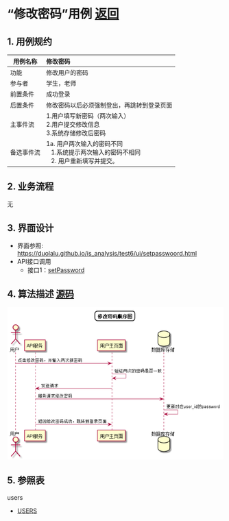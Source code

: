 # “修改密码”用例 [返回](../README.md)
## 1. 用例规约

|用例名称|修改密码|
|-------|:-------------|
|功能|修改用户的密码|
|参与者|学生，老师|
|前置条件|成功登录|
|后置条件|修改密码以后必须强制登出，再跳转到登录页面|
|主事件流| 1.用户填写新密码（两次输入） <br/> 2.用户提交修改信息 <br/>3.系统存储修改后密码|
|备选事件流|1a. 用户两次输入的密码不同 <br/>&nbsp;&nbsp; 1.系统提示两次输入的密码不相同  <br/>&nbsp;&nbsp; 2. 用户重新填写并提交。 |

## 2. 业务流程
无

## 3. 界面设计
- 界面参照: https://duolalu.github.io/is_analysis/test6/ui/setpasswoord.html
- API接口调用
    - 接口1：[setPassword](../接口/setPassword.md)

## 4. 算法描述 [源码](../顺序图/修改密码.puml)
![修改密码](../images/顺序图/修改密码.png)
    
## 5. 参照表
users
- [USERS](../数据库设计.md/#USERS)
